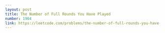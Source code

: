 ```yaml
---
layout: post
title: The Number of Full Rounds You Have Played
number: 1904
link: https://leetcode.com/problems/the-number-of-full-rounds-you-have-played
---
```

